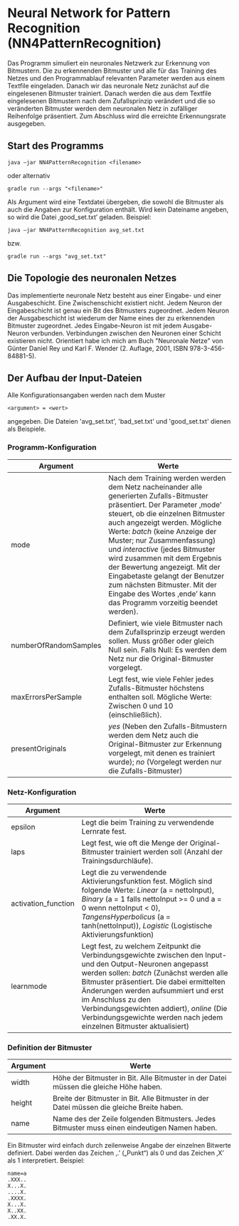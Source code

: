 # Neural Network for Pattern Recognition (NN4PatternRecognition)

Das Programm simuliert ein neuronales Netzwerk zur Erkennung von Bitmustern. Die zu erkennenden Bitmuster und alle für das Training des Netzes und den Programmablauf relevanten Parameter werden aus einem Textfile eingeladen. Danach wir das neuronale Netz zunächst auf die eingelesenen Bitmuster trainiert. Danach werden die aus dem Textfile eingelesenen Bitmustern nach dem Zufallsprinzip verändert und die so veränderten Bitmuster werden dem neuronalen Netz in zufälliger Reihenfolge präsentiert. Zum Abschluss wird die erreichte Erkennungsrate ausgegeben.

## Start des Programms
````
java –jar NN4PatternRecognition <filename>
````
oder alternativ
````
gradle run --args "<filename>"
````
Als Argument wird eine Textdatei übergeben, die sowohl die Bitmuster als auch die Angaben zur Konfiguration 
enthält. Wird kein Dateiname angeben, so wird die Datei ‚good_set.txt’ geladen. Beispiel: 
````
java –jar NN4PatternRecognition avg_set.txt
````
bzw.
````
gradle run --args "avg_set.txt"
````

## Die Topologie des neuronalen Netzes
Das implementierte neuronale Netz besteht aus einer Eingabe- und einer Ausgabeschicht. Eine Zwischenschicht existiert nicht. Jedem Neuron der Eingabeschicht ist genau ein Bit des Bitmusters zugeordnet. Jedem Neuron der Ausgabeschicht ist wiederum der Name eines der zu erkennenden Bitmuster zugeordnet. Jedes Eingabe-Neuron ist mit jedem Ausgabe-Neuron verbunden. Verbindungen zwischen den Neuronen einer Schicht existieren nicht. Orientiert habe ich mich am Buch "Neuronale Netze" von Günter Daniel Rey und Karl F. Wender (2. Auflage, 2001, ISBN 978-3-456-84881-5).

## Der Aufbau der Input-Dateien

Alle Konfigurationsangaben werden nach dem Muster
````
<argument> = <wert>
````
angegeben. Die Dateien 'avg_set.txt', 'bad_set.txt' und 'good_set.txt' dienen als Beispiele.

### Programm-Konfiguration
| Argument | Werte |
| --- | --- |
| mode | Nach dem Training werden werden dem Netz nacheinander alle generierten Zufalls-Bitmuster präsentiert. Der Parameter ‚mode’ steuert, ob die einzelnen Bitmuster auch angezeigt werden. Mögliche Werte: *batch* (keine Anzeige der Muster; nur Zusammenfassung) und *interactive* (jedes Bitmuster wird zusammen mit dem Ergebnis der Bewertung angezeigt. Mit der Eingabetaste gelangt der Benutzer zum nächsten Bitmuster. Mit der Eingabe des Wortes ‚ende’ kann das Programm vorzeitig beendet werden). |
| numberOfRandomSamples | Definiert, wie viele Bitmuster nach dem Zufallsprinzip erzeugt werden sollen. Muss größer oder gleich Null sein. Falls Null: Es werden dem Netz nur die Original-Bitmuster vorgelegt. |
| maxErrorsPerSample | Legt fest, wie viele Fehler jedes Zufalls-Bitmuster höchstens enthalten soll. Mögliche Werte: Zwischen 0 und 10 (einschließlich). |
| presentOriginals | *yes* (Neben den Zufalls-Bitmustern werden dem Netz auch die Original-Bitmuster zur Erkennung vorgelegt, mit denen es trainiert wurde); *no* (Vorgelegt werden nur die Zufalls-Bitmuster) |

### Netz-Konfiguration
| Argument | Werte |
| --- | --- |
| epsilon | Legt die beim Training zu verwendende Lernrate fest. |
| laps | Legt fest, wie oft die Menge der Original-Bitmuster trainiert werden soll (Anzahl der Trainingsdurchläufe). |
| activation_function | Legt die zu verwendende Aktivierungsfunktion fest. Möglich sind folgende Werte: *Linear* (a = nettoInput), *Binary* (a = 1 falls nettoInput >= 0 und a = 0 wenn nettoInput < 0), *TangensHyperbolicus* (a = tanh(nettoInput)), *Logistic* (Logistische Aktivierungsfunktion) |
| learnmode | Legt fest, zu welchem Zeitpunkt die Verbindungsgewichte zwischen den Input- und den Output-Neuronen angepasst werden sollen: *batch* (Zunächst werden alle Bitmuster präsentiert. Die dabei ermittelten Änderungen werden aufsummiert und erst im Anschluss zu den Verbindungsgewichten addiert), *online* (Die Verbindungsgewichte werden nach jedem einzelnen Bitmuster aktualisiert) |

### Definition der Bitmuster
| Argument | Werte |
| --- | --- |
| width | Höhe der Bitmuster in Bit. Alle Bitmuster in der Datei müssen die gleiche Höhe haben. |
| height | Breite der Bitmuster in Bit. Alle Bitmuster in der Datei müssen die gleiche Breite haben. |
| name | Name des der Zeile folgenden Bitmusters. Jedes Bitmuster muss einen eindeutigen Namen haben. |

Ein Bitmuster wird einfach durch zeilenweise Angabe der einzelnen Bitwerte definiert. Dabei werden das Zeichen ‚.’ („Punkt“) als 0 und das Zeichen ‚X’ als 1 interpretiert.
Beispiel:
````
name=a
.XXX..
X...X.
....X.
.XXXX.
X...X.
X..XX.
.XX.X.
````
